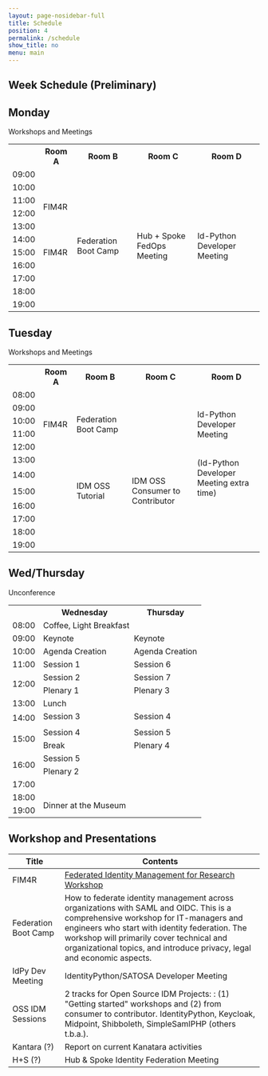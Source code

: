 ```yaml
---
layout: page-nosidebar-full
title: Schedule
position: 4
permalink: /schedule
show_title: no
menu: main
---
```


## Week Schedule (Preliminary)

<div class="col-lg-4 calendar-table monday-table">
<div class="table-heading">
<h2>Monday</h2>
<span>Workshops and Meetings</span>
</div>
<table>
  <tr>
    <th></th><th>Room A</th> <th>Room B</th> <th>Room C</th> <th>Room D</th>
  </tr>
  <tr>
    <td rowspan="2" class="time-cell">09:00</td><td></td><td></td><td></td><td></td>
  </tr>
  <tr>
    <td></td><td></td><td></td><td></td>
  </tr>
  <tr>
    <td rowspan="2" class="time-cell">10:00</td><td></td><td></td><td></td><td></td>
  </tr>
  <tr>
    <td></td><td></td><td></td><td></td>
  </tr>
  <tr>
    <td rowspan="2" class="time-cell">11:00</td><td rowspan="4" class="fim4r">FIM4R</td><td></td><td></td><td></td>
  </tr>
  <tr>
    <td></td><td></td><td></td>
  </tr>
  <tr>
    <td rowspan="2" class="time-cell">12:00</td><td></td><td></td><td></td>
  </tr>
  <tr>
    <td></td><td></td><td></td>
  </tr>
  <tr>
    <td rowspan="2" class="time-cell">13:00</td><td></td><td rowspan="8" class="fedbc">Federation Boot Camp</td><td rowspan="8" class="hub">Hub + Spoke FedOps Meeting</td><td rowspan="8" class="python">Id-Python Developer Meeting</td>
  </tr>
  <tr>
    <td></td>
  </tr>
<tr>
<td rowspan="2" class="time-cell">14:00</td><td rowspan="6" class="fim4r">FIM4R</td>
</tr>
<tr>

</tr>
<tr>
<td rowspan="2" class="time-cell">15:00</td>
</tr>
<tr>

</tr>
<tr>
<td rowspan="2" class="time-cell">16:00
</td>
</tr>
<tr>

</tr>
<tr>
<td rowspan="2" class="time-cell">17:00</td><td></td><td></td><td></td><td></td>
</tr>
<tr>
<td></td><td></td><td></td><td></td>
</tr>
<tr>
<td rowspan="2" class="time-cell">18:00</td><td></td><td></td><td></td><td></td>
</tr>
<tr>
<td></td><td></td><td></td><td></td>
</tr>
<tr>
<td rowspan="2" class="time-cell">19:00</td><td></td><td></td><td></td><td></td>
</tr>
<tr>
<td></td><td></td><td></td><td></td>
</tr>
</table>
</div>

<div class="col-lg-4 calendar-table tuesday-table">
<div class="table-heading">
<h2>Tuesday</h2>
<span>Workshops and Meetings</span>
</div>
<table>
<tr>
<th></th><th>Room A</th> <th>Room B</th> <th>Room C</th> <th>Room D</th>
</tr>
<tr>
<td rowspan="2" class="time-cell">08:00</td><td></td><td></td><td></td><td></td>
</tr>
<tr>
<td></td><td></td><td></td><td></td>
</tr>
<tr>
<td rowspan="2" class="time-cell">09:00</td><td rowspan="7" class="fim4r">FIM4R</td><td rowspan="7" class="fedbc">Federation Boot Camp</td><td></td><td rowspan="7" class="python">Id-Python Developer Meeting</td>
</tr>
<tr>
<td></td>
</tr>
<tr>
<td rowspan="2" class="time-cell">10:00</td><td></td>
</tr>
<tr>
<td></td>
</tr>
<tr>
<td rowspan="2" class="time-cell">11:00</td><td></td>
</tr>
<tr>
<td></td>
</tr>
<tr>
<td rowspan="2" class="time-cell">12:00</td><td></td>
</tr>
<tr>
<td></td><td></td><td></td><td></td>
</tr>
<tr>
<td rowspan="2" class="time-cell">13:00</td><td></td><td></td><td></td><td></td>
</tr>
<tr>
<td></td><td rowspan="9" class="fedbc">IDM OSS Tutorial</td><td rowspan="9" class="hub">IDM OSS Consumer to Contributor</td><td rowspan="5" class="pythonextra">(Id-Python Developer Meeting extra time)</td>
</tr>
<tr>
<td rowspan="2" class="time-cell">14:00</td><td></td>
</tr>
<tr>
<td></td>
</tr>
<tr>
<td rowspan="2" class="time-cell">15:00</td><td></td>
</tr>
<tr>
<td></td>
</tr>
<tr>
<td rowspan="2" class="time-cell">16:00</td><td></td><td></td>
</tr>
<tr>
<td></td><td></td>
</tr>
<tr>
<td rowspan="2" class="time-cell">17:00</td><td></td><td></td>
</tr>
<tr>
<td></td><td></td>
</tr>
<tr>
<td rowspan="2" class="time-cell">18:00</td><td></td><td></td><td></td><td></td>
</tr>
<tr>
<td></td><td></td><td></td><td></td>
</tr>
<tr>
<td rowspan="2" class="time-cell">19:00</td><td></td><td></td><td></td><td></td>
</tr>
<tr>
<td></td><td></td><td></td><td></td>
</tr>
</table>
</div>

<div class="col-lg-4 calendar-table wedthur-table">
<div class="table-heading">
<h2>Wed/Thursday</h2>
<span>Unconference</span>
</div>
<table>
<tr>
<th></th><th>Wednesday</th> <th>Thursday</th>
</tr>
<tr>
<td rowspan="2" class="time-cell">08:00</td><td colspan="2" rowspan="2" class="pause">Coffee, Light Breakfast</td>
</tr>
<tr>

</tr>
<tr>
<td rowspan="2" class="time-cell">09:00</td><td class="keynote">Keynote</td><td class="keynote">Keynote</td>
</tr>
<tr>
<td rowspan="2" class="agenda">Agenda Creation</td><td rowspan="2" class="agenda">Agenda Creation</td>
</tr>
<tr>
<td rowspan="2" class="time-cell">10:00</td>
</tr>
<tr>
<td rowspan="2" class="session">Session 1</td><td rowspan="2" class="session">Session 6</td>
</tr>
<tr>
<td rowspan="2" class="time-cell">11:00</td>
</tr>
<tr>
<td rowspan="2" class="session">Session 2</td><td rowspan="2" class="session">Session 7</td>
</tr>
<tr>
<td rowspan="2" class="time-cell">12:00</td>
</tr>
<tr>
<td class="plenary">Plenary 1</td><td class="plenary">Plenary 3</td>
</tr>
<tr>
<td rowspan="2" class="time-cell">13:00</td><td rowspan="2" colspan="2" class="pause">Lunch</td>
</tr>
<tr>
</tr>
<tr>
<td rowspan="2" class="time-cell">14:00</td><td class="session">Session 3</td><td class="session">Session 4</td>
</tr>
<tr>
<td></td><td></td>
</tr>
<tr>
<td rowspan="2" class="time-cell">15:00</td><td class="session">Session 4</td><td class="session">Session 5</td>
</tr>
<tr>
<td class="pause">Break</td><td class="plenary">Plenary 4</td>
</tr>
<tr>
<td rowspan="2" class="time-cell">16:00</td><td class="session">Session 5</td><td></td>
</tr>
<tr>
<td class="plenary">Plenary 2</td><td></td>
</tr>
<tr>
<td rowspan="2" class="time-cell">17:00</td><td></td><td></td>
</tr>
<tr>
<td></td><td></td>
</tr>
<tr>
<td rowspan="2" class="time-cell">18:00</td><td></td><td></td>
</tr>
<tr>
<td rowspan="3" class="pause">Dinner at the Museum</td><td rowspan="3"></td>
</tr>
<tr>
<td rowspan="2" class="time-cell">19:00</td>
</tr>

</table>
</div>

## Workshop and Presentations

| Title | Contents
|------ |---------
| FIM4R | [Federated Identity Management for Research Workshop](https://fim4r.org/)
| Federation Boot Camp | How to federate identity management across organizations with SAML and OIDC. This is a comprehensive workshop for IT-managers and engineers who start with identity federation. The workshop will primarily cover technical and organizational topics, and introduce privacy, legal and economic aspects.       
| IdPy Dev Meeting | IdentityPython/SATOSA Developer Meeting
| OSS IDM Sessions | 2 tracks for Open Source IDM Projects: : (1) "Getting started" workshops and (2) from consumer to contributor. IdentityPython, Keycloak, Midpoint, Shibboleth, SimpleSamlPHP (others t.b.a.).
| Kantara (?) | Report on current Kanatara activities
| H+S (?) | Hub & Spoke Identity Federation Meeting
